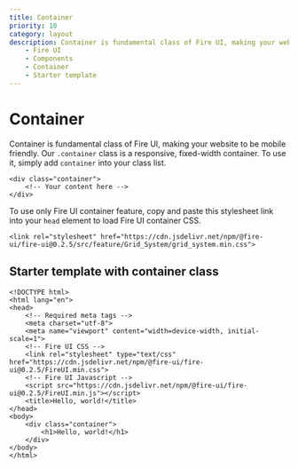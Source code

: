 ```yaml
---
title: Container
priority: 10
category: layout
description: Container is fundamental class of Fire UI, making your website to be mobile friendly. 
    - Fire UI
    - Components
    - Container
    - Starter template
---
```


# Container
Container is fundamental class of Fire UI, making your website to be mobile friendly. Our `.container` class is a responsive, fixed-width container. To use it, simply add `container` into your class list.
```
<div class="container">
    <!-- Your content here -->
</div>
```

To use only Fire UI container feature, copy and paste this stylesheet link into your `head` element to load Fire UI container CSS.
```
<link rel="stylesheet" href="https://cdn.jsdelivr.net/npm/@fire-ui/fire-ui@0.2.5/src/feature/Grid_System/grid_system.min.css">
```

<div class="division">

## Starter template with container class

```
<!DOCTYPE html>
<html lang="en">
<head>
    <!-- Required meta tags -->
    <meta charset="utf-8">
    <meta name="viewport" content="width=device-width, initial-scale=1">
    <!-- Fire UI CSS -->
    <link rel="stylesheet" type="text/css" href="https://cdn.jsdelivr.net/npm/@fire-ui/fire-ui@0.2.5/FireUI.min.css">
    <!-- Fire UI Javascript -->
    <script src="https://cdn.jsdelivr.net/npm/@fire-ui/fire-ui@0.2.5/FireUI.min.js"></script>
    <title>Hello, world!</title>
</head>
<body>
    <div class="container">
        <h1>Hello, world!</h1>
    </div>
</body>
</html>
```
</div>